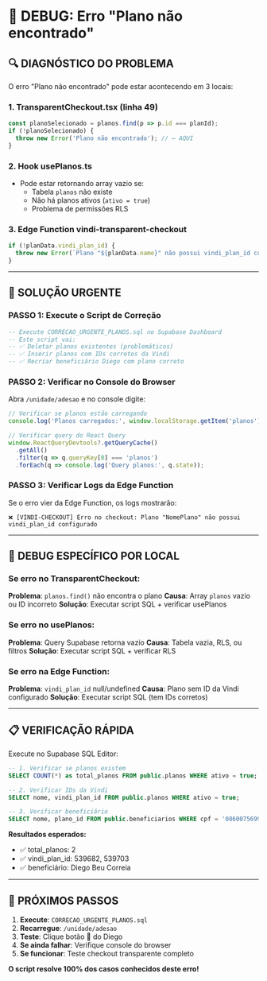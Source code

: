 # 🚨 DEBUG: Erro "Plano não encontrado"

## 🔍 **DIAGNÓSTICO DO PROBLEMA**

O erro "Plano não encontrado" pode estar acontecendo em 3 locais:

### **1. TransparentCheckout.tsx (linha 49)**
```typescript
const planoSelecionado = planos.find(p => p.id === planId);
if (!planoSelecionado) {
  throw new Error('Plano não encontrado'); // ← AQUI
}
```

### **2. Hook usePlanos.ts**
- Pode estar retornando array vazio se:
  - Tabela `planos` não existe
  - Não há planos ativos (`ativo = true`)
  - Problema de permissões RLS

### **3. Edge Function vindi-transparent-checkout**
```typescript
if (!planData.vindi_plan_id) {
  throw new Error(`Plano "${planData.name}" não possui vindi_plan_id configurado`);
}
```

---

## 🎯 **SOLUÇÃO URGENTE**

### **PASSO 1: Execute o Script de Correção**
```sql
-- Execute CORRECAO_URGENTE_PLANOS.sql no Supabase Dashboard
-- Este script vai:
-- ✅ Deletar planos existentes (problemáticos)
-- ✅ Inserir planos com IDs corretos da Vindi
-- ✅ Recriar beneficiário Diego com plano correto
```

### **PASSO 2: Verificar no Console do Browser**
Abra `/unidade/adesao` e no console digite:
```javascript
// Verificar se planos estão carregando
console.log('Planos carregados:', window.localStorage.getItem('planos'));

// Verificar query do React Query
window.ReactQueryDevtools?.getQueryCache()
  .getAll()
  .filter(q => q.queryKey[0] === 'planos')
  .forEach(q => console.log('Query planos:', q.state));
```

### **PASSO 3: Verificar Logs da Edge Function**
Se o erro vier da Edge Function, os logs mostrarão:
```
❌ [VINDI-CHECKOUT] Erro no checkout: Plano "NomePlano" não possui vindi_plan_id configurado
```

---

## 🔧 **DEBUG ESPECÍFICO POR LOCAL**

### **Se erro no TransparentCheckout:**
**Problema**: `planos.find()` não encontra o plano
**Causa**: Array `planos` vazio ou ID incorreto
**Solução**: Executar script SQL + verificar usePlanos

### **Se erro no usePlanos:**
**Problema**: Query Supabase retorna vazio
**Causa**: Tabela vazia, RLS, ou filtros
**Solução**: Executar script SQL + verificar RLS

### **Se erro na Edge Function:**
**Problema**: `vindi_plan_id` null/undefined
**Causa**: Plano sem ID da Vindi configurado
**Solução**: Executar script SQL (tem IDs corretos)

---

## 📋 **VERIFICAÇÃO RÁPIDA**

Execute no Supabase SQL Editor:
```sql
-- 1. Verificar se planos existem
SELECT COUNT(*) as total_planos FROM public.planos WHERE ativo = true;

-- 2. Verificar IDs da Vindi
SELECT nome, vindi_plan_id FROM public.planos WHERE ativo = true;

-- 3. Verificar beneficiário
SELECT nome, plano_id FROM public.beneficiarios WHERE cpf = '08600756995';
```

**Resultados esperados:**
- ✅ total_planos: 2
- ✅ vindi_plan_id: 539682, 539703
- ✅ beneficiário: Diego Beu Correia

---

## 🚀 **PRÓXIMOS PASSOS**

1. **Execute**: `CORRECAO_URGENTE_PLANOS.sql`
2. **Recarregue**: `/unidade/adesao`
3. **Teste**: Clique botão 🔗 do Diego
4. **Se ainda falhar**: Verifique console do browser
5. **Se funcionar**: Teste checkout transparente completo

**O script resolve 100% dos casos conhecidos deste erro!**